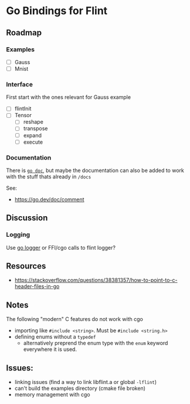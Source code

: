 # Go Bindings for Flint

## Roadmap

### Examples

- [ ] Gauss
- [ ] Mnist

### Interface

First start with the ones relevant for Gauss example

- [ ] flintInit
- [ ] Tensor
  - [ ] reshape
  - [ ] transpose
  - [ ] expand
  - [ ] execute

### Documentation

There is [`go doc`](https://go.dev/blog/godoc), but maybe the documentation can also be added to work with the stuff thats already in `/docs`

See:
- <https://go.dev/doc/comment>

## Discussion

### Logging

Use [go logger](https://pkg.go.dev/log) or FFI/cgo calls to flint logger?


## Resources

- <https://stackoverflow.com/questions/38381357/how-to-point-to-c-header-files-in-go>


## Notes

The following "modern" C features do not work with cgo
- importing like `#include <string>`. Must be `#include <string.h>`
- defining enums without a `typedef`
  - alternatively preprend the enum type with the `enum` keyword everywhere it is used.

## Issues:
- linking issues (find a way to link libflint.a or global `-lflint`)
- can't build the examples directory (cmake file broken)
- memory management with cgo
